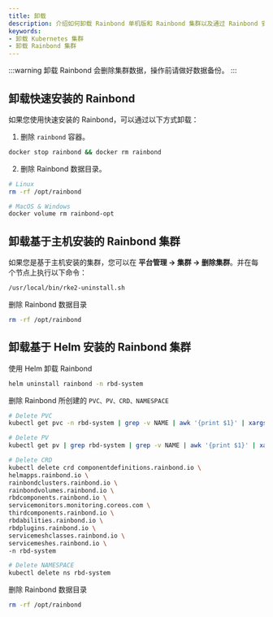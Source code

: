 ```yaml
---
title: 卸载
description: 介绍如何卸载 Rainbond 单机版和 Rainbond 集群以及通过 Rainbond 安装的 Kubernetes 集群
keywords:
- 卸载 Kubernetes 集群
- 卸载 Rainbond 集群
---
```


:::warning
卸载 Rainbond 会删除集群数据，操作前请做好数据备份。
:::

## 卸载快速安装的 Rainbond

如果您使用快速安装的 Rainbond，可以通过以下方式卸载：

1. 删除 `rainbond` 容器。
```bash
docker stop rainbond && docker rm rainbond
```

2. 删除 Rainbond 数据目录。

```bash
# Linux
rm -rf /opt/rainbond

# MacOS & Windows
docker volume rm rainbond-opt
```

## 卸载基于主机安装的 Rainbond 集群

如果您是基于主机安装的集群，您可以在 **平台管理 -> 集群 -> 删除集群**。并在每个节点上执行以下命令：

```bash
/usr/local/bin/rke2-uninstall.sh
```

删除 Rainbond 数据目录

```bash
rm -rf /opt/rainbond
```

## 卸载基于 Helm 安装的 Rainbond 集群

使用 Helm 卸载 Rainbond 

```bash
helm uninstall rainbond -n rbd-system 
```

删除 Rainbond 所创建的 `PVC、PV、CRD、NAMESPACE` 

```bash
# Delete PVC
kubectl get pvc -n rbd-system | grep -v NAME | awk '{print $1}' | xargs kubectl delete pvc -n rbd-system

# Delete PV
kubectl get pv | grep rbd-system | grep -v NAME | awk '{print $1}' | xargs kubectl delete pv

# Delete CRD
kubectl delete crd componentdefinitions.rainbond.io \
helmapps.rainbond.io \
rainbondclusters.rainbond.io \
rainbondvolumes.rainbond.io \
rbdcomponents.rainbond.io \
servicemonitors.monitoring.coreos.com \
thirdcomponents.rainbond.io \
rbdabilities.rainbond.io \
rbdplugins.rainbond.io \
servicemeshclasses.rainbond.io \
servicemeshes.rainbond.io \
-n rbd-system

# Delete NAMESPACE
kubectl delete ns rbd-system
```

删除 Rainbond 数据目录

```bash
rm -rf /opt/rainbond
```
